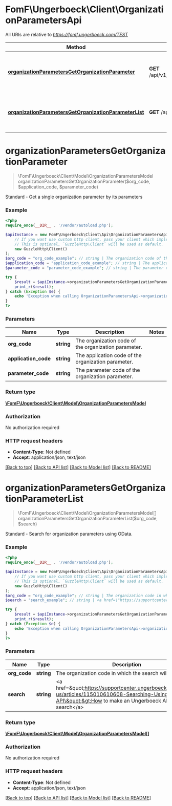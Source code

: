 # FomF\Ungerboeck\Client\OrganizationParametersApi

All URIs are relative to *https://fomf.ungerboeck.com/TEST*

Method | HTTP request | Description
------------- | ------------- | -------------
[**organizationParametersGetOrganizationParameter**](OrganizationParametersApi.md#organizationParametersGetOrganizationParameter) | **GET** /api/v1/OrganizationParameters/{OrgCode}/{ApplicationCode}/{ParameterCode} | Standard - Get a single organization parameter by its parameters
[**organizationParametersGetOrganizationParameterList**](OrganizationParametersApi.md#organizationParametersGetOrganizationParameterList) | **GET** /api/v1/OrganizationParameters/{OrgCode} | Standard - Search for organization parameters using OData.


# **organizationParametersGetOrganizationParameter**
> \FomF\Ungerboeck\Client\Model\OrganizationParametersModel organizationParametersGetOrganizationParameter($org_code, $application_code, $parameter_code)

Standard - Get a single organization parameter by its parameters

### Example
```php
<?php
require_once(__DIR__ . '/vendor/autoload.php');

$apiInstance = new FomF\Ungerboeck\Client\Api\OrganizationParametersApi(
    // If you want use custom http client, pass your client which implements `GuzzleHttp\ClientInterface`.
    // This is optional, `GuzzleHttp\Client` will be used as default.
    new GuzzleHttp\Client()
);
$org_code = "org_code_example"; // string | The organization code of the organization parameter.
$application_code = "application_code_example"; // string | The application code of the organization parameter.
$parameter_code = "parameter_code_example"; // string | The parameter code of the organization parameter.

try {
    $result = $apiInstance->organizationParametersGetOrganizationParameter($org_code, $application_code, $parameter_code);
    print_r($result);
} catch (Exception $e) {
    echo 'Exception when calling OrganizationParametersApi->organizationParametersGetOrganizationParameter: ', $e->getMessage(), PHP_EOL;
}
?>
```

### Parameters

Name | Type | Description  | Notes
------------- | ------------- | ------------- | -------------
 **org_code** | **string**| The organization code of the organization parameter. |
 **application_code** | **string**| The application code of the organization parameter. |
 **parameter_code** | **string**| The parameter code of the organization parameter. |

### Return type

[**\FomF\Ungerboeck\Client\Model\OrganizationParametersModel**](../Model/OrganizationParametersModel.md)

### Authorization

No authorization required

### HTTP request headers

 - **Content-Type**: Not defined
 - **Accept**: application/json, text/json

[[Back to top]](#) [[Back to API list]](../../README.md#documentation-for-api-endpoints) [[Back to Model list]](../../README.md#documentation-for-models) [[Back to README]](../../README.md)

# **organizationParametersGetOrganizationParameterList**
> \FomF\Ungerboeck\Client\Model\OrganizationParametersModel[] organizationParametersGetOrganizationParameterList($org_code, $search)

Standard - Search for organization parameters using OData.

### Example
```php
<?php
require_once(__DIR__ . '/vendor/autoload.php');

$apiInstance = new FomF\Ungerboeck\Client\Api\OrganizationParametersApi(
    // If you want use custom http client, pass your client which implements `GuzzleHttp\ClientInterface`.
    // This is optional, `GuzzleHttp\Client` will be used as default.
    new GuzzleHttp\Client()
);
$org_code = "org_code_example"; // string | The organization code in which the search will take place
$search = "search_example"; // string | <a href=\"https://supportcenter.ungerboeck.com/hc/en-us/articles/115010610608-Searching-Using-the-API\">How to make an Ungerboeck API search</a>

try {
    $result = $apiInstance->organizationParametersGetOrganizationParameterList($org_code, $search);
    print_r($result);
} catch (Exception $e) {
    echo 'Exception when calling OrganizationParametersApi->organizationParametersGetOrganizationParameterList: ', $e->getMessage(), PHP_EOL;
}
?>
```

### Parameters

Name | Type | Description  | Notes
------------- | ------------- | ------------- | -------------
 **org_code** | **string**| The organization code in which the search will take place |
 **search** | **string**| &lt;a href&#x3D;\&quot;https://supportcenter.ungerboeck.com/hc/en-us/articles/115010610608-Searching-Using-the-API\&quot;&gt;How to make an Ungerboeck API search&lt;/a&gt; |

### Return type

[**\FomF\Ungerboeck\Client\Model\OrganizationParametersModel[]**](../Model/OrganizationParametersModel.md)

### Authorization

No authorization required

### HTTP request headers

 - **Content-Type**: Not defined
 - **Accept**: application/json, text/json

[[Back to top]](#) [[Back to API list]](../../README.md#documentation-for-api-endpoints) [[Back to Model list]](../../README.md#documentation-for-models) [[Back to README]](../../README.md)

